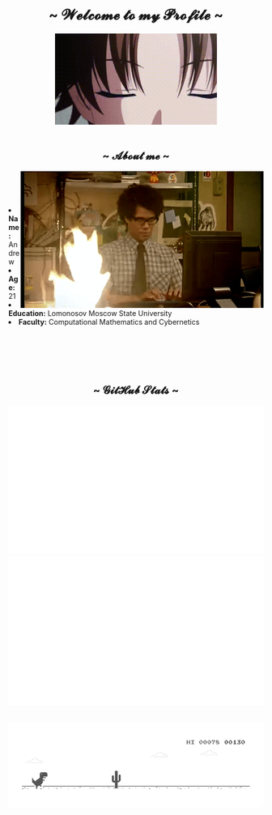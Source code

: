 <body>
<h1 align="center">~ 𝓦𝓮𝓵𝓬𝓸𝓶𝓮 𝓽𝓸 𝓶𝔂 𝓟𝓻𝓸𝓯𝓲𝓵𝓮 ~</h1>
<div align="center">
    <img src="img/profile.gif">
</div>
<br>
<div>
<h2 align="center"> ~ 𝓐𝓫𝓸𝓾𝓽 𝓶𝓮 ~ </h2>
<img src="img/fire.gif" align="right">

<br>
<br>
<br>
<br>

<li> <b>Name:</b> Andrew </li>
<li> <b>Age:</b> 21 </li>
<li> <b>Education:</b> Lomonosov Moscow State University
<li> <b>Faculty:</b> Computational Mathematics and Cybernetics </li>


<br>
<br>
<br>
<br>
<br>


<h2 align="center"> ~ 𝓖𝓲𝓽𝓗𝓾𝓫 𝓢𝓽𝓪𝓽𝓼 ~ </h2>

![](https://raw.githubusercontent.com/TheFieryLynx/github-stats-transparent/output/generated/overview.svg)
![](https://raw.githubusercontent.com/TheFieryLynx/github-stats-transparent/output/generated/languages.svg)

<br>
<img src="img/dino.gif" href="https://github.com/TheFieryLynx" />